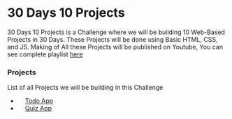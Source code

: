 # 30 Days 10 Projects
30 Days 10 Projects is a Challenge where we will be building 10  Web-Based Projects in 30 Days. These Projects will be done using Basic HTML, CSS, and JS.
Making of All these Projects will be published on Youtube, You can see complete playlist [here](https://www.youtube.com/watch?v=thViyi_qwYQ&list=PLKv2yXJEPd60vhf4817Yy_S7b49KARb3g)

### Projects
List of all Projects we will be building in this Challenge
- [<img src="https://i0.wp.com/tommydesrochers.com/wp-content/uploads/2017/09/YouTube-icon-400x400-e1507088105162.png?fit=383%2C271&ssl=1" style="height:13px">](https://www.youtube.com/watch?v=thViyi_qwYQ) [Todo App](https://github.com/semikolan-co/Todo) 
- [<img src="https://i0.wp.com/tommydesrochers.com/wp-content/uploads/2017/09/YouTube-icon-400x400-e1507088105162.png?fit=383%2C271&ssl=1" style="height:13px">](https://www.youtube.com/watch?v=3v3MjQH1I-Q) [Quiz App](https://github.com/semikolan-co/Quiz-app-JS) 
